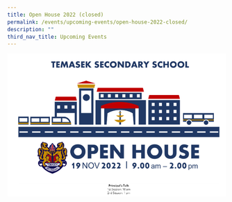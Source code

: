 ```yaml
---
title: Open House 2022 (closed)
permalink: /events/upcoming-events/open-house-2022-closed/
description: ""
third_nav_title: Upcoming Events
---
```


![](/images/openhousebanner.png)